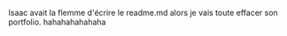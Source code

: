 
Isaac avait la flemme d'écrire le readme.md alors je vais toute effacer son portfolio. hahahahahahaha
